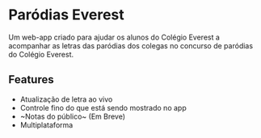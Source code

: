 # Paródias Everest

Um web-app criado para ajudar os alunos do Colégio Everest a acompanhar as letras das paródias dos colegas no concurso de paródias do Colégio Everest.




## Features

- Atualização de letra ao vivo
- Controle fino do que está sendo mostrado no app
- ~Notas do público~ (Em Breve) 
- Multiplataforma

